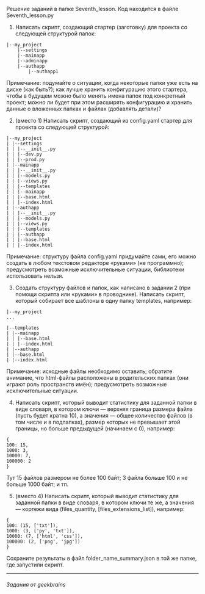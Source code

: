 Решение заданий в папке Seventh_lesson.
Код находится в файле Seventh_lesson.py 

1. Написать скрипт, создающий стартер (заготовку) для проекта со следующей структурой папок:
```
|--my_project
	|--settings
	|--mainapp
	|--adminapp
	|--authapp
		|--authapp1
```

Примечание: подумайте о ситуации, когда некоторые папки уже есть на диске (как быть?); как лучше хранить конфигурацию этого стартера, чтобы в будущем можно было менять имена папок под конкретный проект; можно ли будет при этом расширять конфигурацию и хранить данные о вложенных папках и файлах (добавлять детали)?

2. (вместо 1) Написать скрипт, создающий из config.yaml стартер для проекта со следующей
структурой:
```
|--my_project
| |--settings
| | |--__init__.py
| | |--dev.py
| | |--prod.py
| |--mainapp
| | |--__init__.py
| | |--models.py
| | |--views.py
| | |--templates
| | |--mainapp
| | |--base.html
| | |--index.html
| |--authapp
| | |--__init__.py
| | |--models.py
| | |--views.py
| | |--templates
| | |--authapp
| | |--base.html
| | |--index.html
```

Примечание: структуру файла config.yaml придумайте сами, его можно создать в любом текстовом редакторе «руками» (не программно); предусмотреть возможные исключительные ситуации, библиотеки использовать нельзя.

3. Создать структуру файлов и папок, как написано в задании 2 (при помощи скрипта или «руками» в проводнике). Написать скрипт, который собирает все шаблоны в одну папку templates, например:

```
|--my_project
...

|--templates
| |--mainapp
| | |--base.html
| | |--index.html
| |--authapp
| |--base.html
| |--index.html
```
Примечание: исходные файлы необходимо оставить; обратите внимание, что html-файлы расположены в родительских папках (они играют роль пространств имён); предусмотреть возможные исключительные ситуации.

4. Написать скрипт, который выводит статистику для заданной папки в виде словаря, в котором ключи — верхняя граница размера файла (пусть будет кратна 10), а значения — общее количество файлов (в том числе и в подпапках), размер которых не превышает этой границы, но больше предыдущей (начинаем с 0), например:
```
{
100: 15,
1000: 3,
10000: 7,
100000: 2
}
```
Тут 15 файлов размером не более 100 байт; 3 файла больше 100 и не больше 1000 байт; и тп.

5. (вместо 4) Написать скрипт, который выводит статистику для заданной папки в виде словаря, в котором ключи те же, а значения — кортежи вида (files_quantity,
[files_extensions_list]), например:
```
{
100: (15, ['txt']),
1000: (3, ['py', 'txt']),
10000: (7, ['html', 'css']),
100000: (2, ['png', 'jpg'])
}
```
Сохраните результаты в файл folder_name_summary.json в той же папке, где запустили скрипт.

---
###### _Задания от geekbrains_
